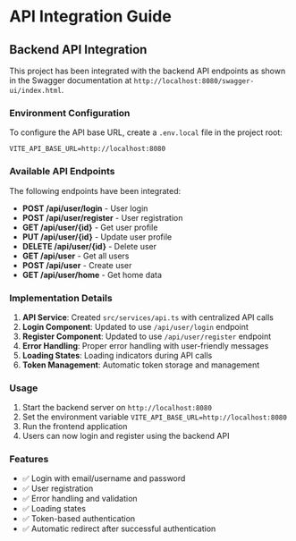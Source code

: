 # API Integration Guide

## Backend API Integration

This project has been integrated with the backend API endpoints as shown in the Swagger documentation at `http://localhost:8080/swagger-ui/index.html`.

### Environment Configuration

To configure the API base URL, create a `.env.local` file in the project root:

```env
VITE_API_BASE_URL=http://localhost:8080
```

### Available API Endpoints

The following endpoints have been integrated:

- **POST /api/user/login** - User login
- **POST /api/user/register** - User registration
- **GET /api/user/{id}** - Get user profile
- **PUT /api/user/{id}** - Update user profile
- **DELETE /api/user/{id}** - Delete user
- **GET /api/user** - Get all users
- **POST /api/user** - Create user
- **GET /api/user/home** - Get home data

### Implementation Details

1. **API Service**: Created `src/services/api.ts` with centralized API calls
2. **Login Component**: Updated to use `/api/user/login` endpoint
3. **Register Component**: Updated to use `/api/user/register` endpoint
4. **Error Handling**: Proper error handling with user-friendly messages
5. **Loading States**: Loading indicators during API calls
6. **Token Management**: Automatic token storage and management

### Usage

1. Start the backend server on `http://localhost:8080`
2. Set the environment variable `VITE_API_BASE_URL=http://localhost:8080`
3. Run the frontend application
4. Users can now login and register using the backend API

### Features

- ✅ Login with email/username and password
- ✅ User registration
- ✅ Error handling and validation
- ✅ Loading states
- ✅ Token-based authentication
- ✅ Automatic redirect after successful authentication
